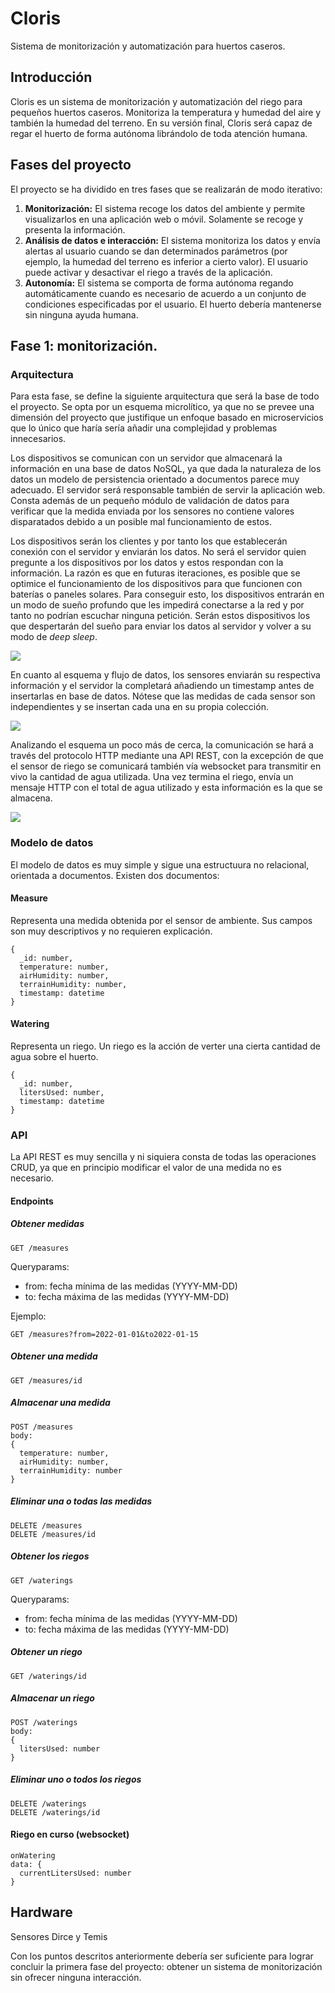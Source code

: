 # Cloris

Sistema de monitorización y automatización para huertos caseros.

## Introducción

Cloris es un sistema de monitorización y automatización del riego para pequeños huertos caseros. Monitoriza la temperatura y humedad del aire y también la humedad del terreno. En su versión final, Cloris será capaz de regar el huerto de forma autónoma librándolo de toda atención humana.

## Fases del proyecto

El proyecto se ha dividido en tres fases que se realizarán de modo iterativo:
1. **Monitorización:** El sistema recoge los datos del ambiente y permite visualizarlos en una aplicación web o móvil. Solamente se recoge y presenta la información.
2. **Análisis de datos e interacción:** El sistema monitoriza los datos y envía alertas al usuario cuando se dan determinados parámetros (por ejemplo, la humedad del terreno es inferior a cierto valor). El usuario puede activar y desactivar el riego a través de la aplicación.
3. **Autonomía:** El sistema se comporta de forma autónoma regando automáticamente cuando es necesario de acuerdo a un conjunto de condiciones especificadas por el usuario. El huerto debería mantenerse sin ninguna ayuda humana.

## Fase 1: monitorización.

### Arquitectura
Para esta fase, se define la siguiente arquitectura que será la base de todo el proyecto. Se opta por un esquema microlítico, ya que no se prevee una dimensión del proyecto que justifique un enfoque basado en microservicios que lo único que haría sería añadir una complejidad y problemas innecesarios.

Los dispositivos se comunican con un servidor que almacenará la información en una base de datos NoSQL, ya que dada la naturaleza de los datos un modelo de persistencia orientado a documentos parece muy adecuado. El servidor será responsable también de servir la aplicación web. Consta además de un pequeño módulo de validación de datos para verificar que la medida enviada por los sensores no contiene valores disparatados debido a un posible mal funcionamiento de estos.

Los dispositivos serán los clientes y por tanto los que establecerán conexión con el servidor y enviarán los datos. No será el servidor quien pregunte a los dispositivos por los datos y estos respondan con la información. La razón es que en futuras iteraciones, es posible que se optimice el funcionamiento de los dispositivos para que funcionen con baterías o paneles solares. Para conseguir esto, los dispositivos entrarán en un modo de sueño profundo que les impedirá conectarse a la red y por tanto no podrían escuchar ninguna petición. Serán estos dispositivos los que despertarán del sueño para enviar los datos al servidor y volver a su modo de *deep sleep*.

![](https://github.com/alexrcas/cloris/blob/master/data/cloris-arq.drawio.png)

En cuanto al esquema y flujo de datos, los sensores enviarán su respectiva información y el servidor la completará añadiendo un timestamp antes de insertarlas en base de datos. Nótese que las medidas de cada sensor son independientes y se insertan cada una en su propia colección.

![](https://github.com/alexrcas/cloris/blob/master/data/cloris-data.drawio.png)

Analizando el esquema un poco más de cerca, la comunicación se hará a través del protocolo HTTP mediante una API REST, con la excepción de que el sensor de riego se comunicará también vía websocket para transmitir en vivo la cantidad de agua utilizada. Una vez termina el riego, envía un mensaje HTTP con el total de agua utilizado y esta información es la que se almacena.

![](https://github.com/alexrcas/cloris/blob/master/data/cloris-details.drawio.png)

### Modelo de datos
El modelo de datos es muy simple y sigue una estructuura no relacional, orientada a documentos. Existen dos documentos:

#### Measure
Representa una medida obtenida por el sensor de ambiente. Sus campos son muy descriptivos y no requieren explicación.
```
{
  _id: number,
  temperature: number,
  airHumidity: number,
  terrainHumidity: number,
  timestamp: datetime
}
```

#### Watering
Representa un riego. Un riego es la acción de verter una cierta cantidad de agua sobre el huerto.
```
{
  _id: number,
  litersUsed: number,
  timestamp: datetime
}
```

### API
La API REST es muy sencilla y ni siquiera consta de todas las operaciones CRUD, ya que en principio modificar el valor de una medida no es necesario.

#### Endpoints

##### Obtener medidas

```
GET /measures
```

Queryparams: 
* from: fecha mínima de las medidas (YYYY-MM-DD)
* to: fecha máxima de las medidas (YYYY-MM-DD)

Ejemplo:
```
GET /measures?from=2022-01-01&to2022-01-15
```

##### Obtener una medida
```
GET /measures/id
```

##### Almacenar una medida
```
POST /measures
body:
{
  temperature: number,
  airHumidity: number,
  terrainHumidity: number
}
```

##### Eliminar una o todas las medidas
```
DELETE /measures
DELETE /measures/id
```

##### Obtener los riegos
```
GET /waterings
```

Queryparams: 
* from: fecha mínima de las medidas (YYYY-MM-DD)
* to: fecha máxima de las medidas (YYYY-MM-DD)

##### Obtener un riego
```
GET /waterings/id
```

##### Almacenar un riego
```
POST /waterings
body:
{
  litersUsed: number
}
```

##### Eliminar uno o todos los riegos
```
DELETE /waterings
DELETE /waterings/id
```

#### Riego en curso (websocket)
```
onWatering
data: {
  currentLitersUsed: number
}
```

## Hardware

Sensores Dirce y Temis


Con los puntos descritos anteriormente debería ser suficiente para lograr concluir la primera fase del proyecto: obtener un sistema de monitorización sin ofrecer ninguna interacción.
